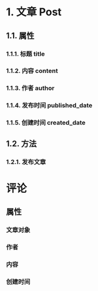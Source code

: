 # 1. 文章 Post
## 1.1. 属性
### 1.1.1. 标题 title
### 1.1.2. 内容 content
### 1.1.3. 作者 author
### 1.1.4. 发布时间 published_date
### 1.1.5. 创建时间 created_date
## 1.2. 方法
### 1.2.1. 发布文章

# 评论
## 属性
### 文章对象
### 作者
### 内容
### 创建时间